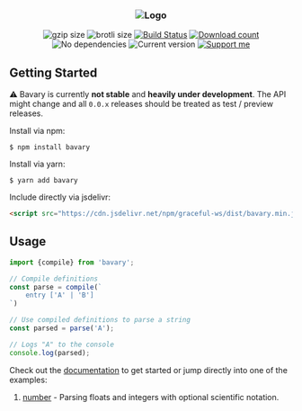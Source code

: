 <h3 align="center">
    <img src="https://user-images.githubusercontent.com/30767528/68051553-fd5ebc80-fce7-11e9-9f32-edad69e40584.png" alt="Logo">
</h3>

<p align="center">
    <img alt="gzip size" src="https://img.badgesize.io/https://raw.githubusercontent.com/Simonwep/bavary/master/dist/bavary.min.js?compression=gzip&style=flat-square">
    <img alt="brotli size" src="https://img.badgesize.io/https://raw.githubusercontent.com/Simonwep/bavary/master/dist/bavary.min.js?compression=brotli&style=flat-square">
    <a href="htt  ps://travis-ci.org/Simonwep/bavary"><img
       alt="Build Status"
       src="https://img.shields.io/travis/Simonwep/bavary.svg?style=popout-square"></a>
    <a href="https://www.npmjs.com/package/bavary"><img
       alt="Download count"
       src="https://img.shields.io/npm/dm/bavary.svg?style=popout-square"></a>
    <img alt="No dependencies" src="https://img.shields.io/badge/dependencies-none-1B0466.svg?style=popout-square">
    <img alt="Current version" src="https://img.shields.io/github/tag/Simonwep/bavary.svg?color=21068E&label=version&style=flat-square">
    <a href="https://www.patreon.com/simonwep"><img
       alt="Support me"
       src="https://img.shields.io/badge/patreon-support-260DD3.svg?style=popout-square"></a>
</p>


## Getting Started
⚠ Bavary is currently **not stable** and **heavily under development**.
The API might change and all `0.0.x` releases should be treated as test / preview releases.

Install via npm:
```shell
$ npm install bavary
```

Install via yarn:
```shell
$ yarn add bavary
```

Include directly via jsdelivr:
```html
<script src="https://cdn.jsdelivr.net/npm/graceful-ws/dist/bavary.min.js"></script>
```

## Usage
```js 
import {compile} from 'bavary';

// Compile definitions
const parse = compile(`
    entry ['A' | 'B']
`)

// Use compiled definitions to parse a string
const parsed = parse('A');

// Logs "A" to the console
console.log(parsed);
```

Check out the [documentation](docs/syntax.md) to get started or jump directly into one of the examples:

1. [number](docs/examples/number.md) - Parsing floats and integers with optional scientific notation.
